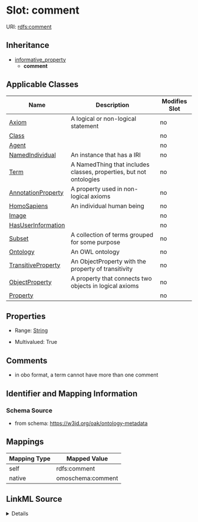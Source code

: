 

# Slot: comment



URI: [rdfs:comment](http://www.w3.org/2000/01/rdf-schema#comment)




## Inheritance

* [informative_property](informative_property.md)
    * **comment**






## Applicable Classes

| Name | Description | Modifies Slot |
| --- | --- | --- |
| [Axiom](Axiom.md) | A logical or non-logical statement |  no  |
| [Class](Class.md) |  |  no  |
| [Agent](Agent.md) |  |  no  |
| [NamedIndividual](NamedIndividual.md) | An instance that has a IRI |  no  |
| [Term](Term.md) | A NamedThing that includes classes, properties, but not ontologies |  no  |
| [AnnotationProperty](AnnotationProperty.md) | A property used in non-logical axioms |  no  |
| [HomoSapiens](HomoSapiens.md) | An individual human being |  no  |
| [Image](Image.md) |  |  no  |
| [HasUserInformation](HasUserInformation.md) |  |  no  |
| [Subset](Subset.md) | A collection of terms grouped for some purpose |  no  |
| [Ontology](Ontology.md) | An OWL ontology |  no  |
| [TransitiveProperty](TransitiveProperty.md) | An ObjectProperty with the property of transitivity |  no  |
| [ObjectProperty](ObjectProperty.md) | A property that connects two objects in logical axioms |  no  |
| [Property](Property.md) |  |  no  |







## Properties

* Range: [String](String.md)

* Multivalued: True





## Comments

* in obo format, a term cannot have more than one comment

## Identifier and Mapping Information







### Schema Source


* from schema: https://w3id.org/oak/ontology-metadata




## Mappings

| Mapping Type | Mapped Value |
| ---  | ---  |
| self | rdfs:comment |
| native | omoschema:comment |




## LinkML Source

<details>
```yaml
name: comment
comments:
- in obo format, a term cannot have more than one comment
from_schema: https://w3id.org/oak/ontology-metadata
rank: 1000
is_a: informative_property
slot_uri: rdfs:comment
alias: comment
domain_of:
- HasUserInformation
- Ontology
- Axiom
range: string
multivalued: true

```
</details>